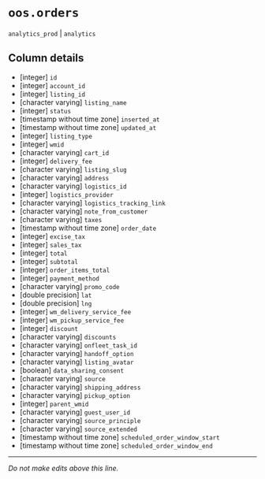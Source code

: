 # `oos.orders`
`analytics_prod` | `analytics`

## Column details
* [integer]   `id`
* [integer]   `account_id`
* [integer]   `listing_id`
* [character varying] `listing_name`
* [integer]   `status`
* [timestamp without time zone] `inserted_at`
* [timestamp without time zone] `updated_at`
* [integer]   `listing_type`
* [integer]   `wmid`
* [character varying] `cart_id`
* [integer]   `delivery_fee`
* [character varying] `listing_slug`
* [character varying] `address`
* [character varying] `logistics_id`
* [integer]   `logistics_provider`
* [character varying] `logistics_tracking_link`
* [character varying] `note_from_customer`
* [character varying] `taxes`
* [timestamp without time zone] `order_date`
* [integer]   `excise_tax`
* [integer]   `sales_tax`
* [integer]   `total`
* [integer]   `subtotal`
* [integer]   `order_items_total`
* [integer]   `payment_method`
* [character varying] `promo_code`
* [double precision] `lat`
* [double precision] `lng`
* [integer]   `wm_delivery_service_fee`
* [integer]   `wm_pickup_service_fee`
* [integer]   `discount`
* [character varying] `discounts`
* [character varying] `onfleet_task_id`
* [character varying] `handoff_option`
* [character varying] `listing_avatar`
* [boolean]   `data_sharing_consent`
* [character varying] `source`
* [character varying] `shipping_address`
* [character varying] `pickup_option`
* [integer]   `parent_wmid`
* [character varying] `guest_user_id`
* [character varying] `source_principle`
* [character varying] `source_extended`
* [timestamp without time zone] `scheduled_order_window_start`
* [timestamp without time zone] `scheduled_order_window_end`

-------------------------------------------------------------------------------
*Do not make edits above this line.*
